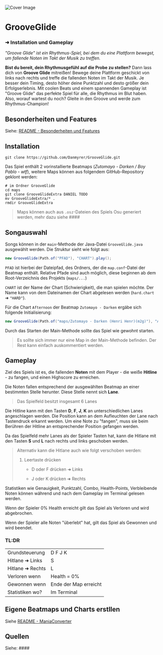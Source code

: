 ![Cover Image](https://repository-images.githubusercontent.com/604114394/e46212af-96d7-4ffe-a10b-da10ab3c5c12)

# GrooveGlide

### ➜ Installation und Gameplay

*"Groove Glide" ist ein Rhythmus-Spiel, bei dem du eine Plattform bewegst, um fallende Noten im Takt der Musik zu treffen.*

**Bist du bereit, dein Rhythmusgefühl auf die Probe zu stellen?** Dann lass dich von **Groove Glide** mitreißen! Bewege deine Plattform geschickt von links nach rechts und treffe die fallenden Noten im Takt der Musik. Je besser dein Timing, desto höher deine Punktzahl und desto größer dein Erfolgserlebnis. Mit coolen Beats und einem spannenden Gameplay ist "Groove Glide" das perfekte Spiel für alle, die Rhythmus im Blut haben. Also, worauf wartest du noch? Gleite in den Groove und werde zum Rhythmus-Champion!

## Besonderheiten und Features

Siehe: [README - Besonderheiten und Features](https://github.com/Danmyrer/GrooveGlide/blob/3d2c886abeeffcd6423636782062e005352aff17/doc/README%20-%20Besonderheiten%20und%20Features.md)

## Installation

```shell
git clone https://github.com/Danmyrer/GrooveGlide.git
```

Das Spiel enthält 2 vorinstallierte Beatmaps (*Zutomayo - Darken / Boy Pablo - wtf*), weitere Maps können aus folgendem GitHub-Repository geklont werden:

```shell
# im Ordner GrooveGlide
cd maps
git clone GrooveGlideExtra DANIEL TODO
mv GrooveGlideExtra/* .
rmdir GrooveGlideExtra
```

> Maps können auch aus `.osz`-Dateien des Spiels Osu generiert werden, mehr dazu siehe ####

## Songauswahl

Songs können in der `main`-Methode der Java-Datei `GrooveGlide.java` ausgewählt werden. Die Struktur sieht wie folgt aus:

```java
new GrooveGlide(Path.of("PFAD"), "CHART").play();
```

`PFAD` ist hierbei der Dateipfad, des Ordners, der die `map.conf`-Datei der Beatmap enthält. Relative Pfade sind auch möglich, diese beginnen ab dem Root-Verzeichnis des Projekts (`maps/...`)

`CHART` ist der Name der Chart (Schwierigkeit), die man spielen möchte. Der Name kann von dem Dateinamen der Chart abgelesen werden (`hard.chart` ➜ `"HARD"`).

Für die Chart `Afternoon` der Beatmap `Zutomayo - Darken` ergäbe sich folgende Initialisierung:

```java
new GrooveGlide(Path.of("maps/Zutomayo - Darken (Henri Henr)(m2g)"), "AFTERNOON").play();
```

Durch das Starten der Main-Methode sollte das Spiel wie gewohnt starten.

> Es sollte sich immer nur eine Map in der Main-Methode befinden. Der Rest kann einfach auskommentiert werden.

## Gameplay

Ziel des Spiels ist es, die fallenden **Noten** mit dem Player - die weiße **Hitline** - zu fangen, und einen Highscore zu erreichen.

Die Noten fallen entsprechend der ausgewählten Beatmap an einer bestimmten Stelle herunter. Diese Stelle nennt sich **Lane**.

> Das Spielfeld besitzt insgesamt 6 Lanes

Die Hitline kann mit den Tasten **D**, **F**, **J**, **K** an unterschiedlichen Lanes angeschlagen werden. Die Position kann an dem Aufleuchten der Lane nach Tastendruck erkannt werden. Um eine Note zu "fangen", muss sie beim Berühren der Hitline an entsprechender Position gefangen werden.

Da das Spielfeld mehr Lanes als der Spieler Tasten hat, kann die Hitlane mit den Tasten **S** und **L** nach rechts und links geschoben werden.

> Alternativ kann die Hitlane auch wie folgt verschoben werden:
> 
> 1. Leertaste drücken
>    
>    - D oder F drücken ➜ Links
>    
>    - J oder K drücken ➜ Rechts

Statistiken wie Genauigkeit, Punktzahl, Combo, Health-Points, Verbleibende Noten können während und nach dem Gameplay im Terminal gelesen werden.

Wenn der Spieler 0% Health erreicht gilt das Spiel als Verloren und wird abgebrochen.

Wenn der Spieler alle Noten "überlebt" hat, gilt das Spiel als Gewonnen und wird beendet.

### TL:DR

|                  |                       |
| ---------------- | --------------------- |
| Grundsteuerung   | D F J K               |
| Hitlane ➜ Links  | S                     |
| Hitlane ➜ Rechts | L                     |
| Verloren wenn    | Health = 0%           |
| Gewonnen wenn    | Ende der Map erreicht |
| Statistiken wo?  | Im Terminal           |

## Eigene Beatmaps und Charts erstllen

Siehe [README - ManiaConverter](https://github.com/Danmyrer/GrooveGlide/blob/302617a722bc073975bcd72823869cf1b10a329f/doc/README%20-%20ManiaConverter.md)

## Quellen

Siehe: ####

